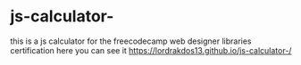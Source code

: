 # js-calculator-
this is a js calculator for the freecodecamp web designer libraries certification
here you can see it https://lordrakdos13.github.io/js-calculator-/

